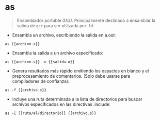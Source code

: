 # as

> Ensamblador portable GNU.
> Principalmente destinado a ensamblar la salida de `gcc` para ser utilizada por` ld`.

- Ensambla un archivo, escribiendo la salida en a.out:

`as {{archivo.s}}`

- Ensambla la salida a un archivo especificado:

`as {{archivo.s}} -o {{salida.o}}`

- Genera resultados más rápido omitiendo los espacios en blanco y el preprocesamiento de comentarios. (Solo debe usarse para compiladores de confianza):

`as -f {{archivo.s}}`

- Incluye una ruta determinada a la lista de directorios para buscar archivos especificados en las directivas .include:

`as -I {{ruta/al/directorio}} {{archivo.s}}`
